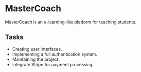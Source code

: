 # MasterCoach

MasterCoach is an e-learning-like platform for teaching students.

## Tasks

- Creating user interfaces.
- Implementing a full authentication system.
- Maintaining the project.
- Integrate Stripe for payment processing.
